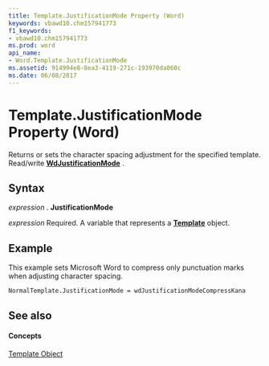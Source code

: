 ```yaml
---
title: Template.JustificationMode Property (Word)
keywords: vbawd10.chm157941773
f1_keywords:
- vbawd10.chm157941773
ms.prod: word
api_name:
- Word.Template.JustificationMode
ms.assetid: 914994e8-8ea3-4119-271c-193970da060c
ms.date: 06/08/2017
---
```



# Template.JustificationMode Property (Word)

Returns or sets the character spacing adjustment for the specified template. Read/write **[WdJustificationMode](wdjustificationmode-enumeration-word.md)** .


## Syntax

 _expression_ . **JustificationMode**

 _expression_ Required. A variable that represents a **[Template](template-object-word.md)** object.


## Example

This example sets Microsoft Word to compress only punctuation marks when adjusting character spacing.


```
NormalTemplate.JustificationMode = wdJustificationModeCompressKana
```


## See also


#### Concepts


[Template Object](template-object-word.md)

